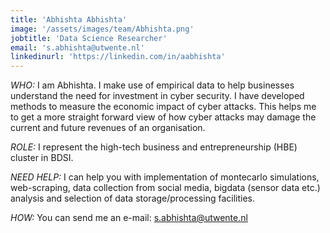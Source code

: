 ```yaml
---
title: 'Abhishta Abhishta'
image: '/assets/images/team/Abhishta.png'
jobtitle: 'Data Science Researcher'
email: 's.abhishta@utwente.nl'
linkedinurl: 'https://linkedin.com/in/aabhishta'
---
```


*WHO:* I am Abhishta. I make use of empirical data to help businesses understand the need for investment in cyber security. I have developed methods to measure the economic impact of cyber attacks. This helps me to get a more straight forward view of how cyber attacks may damage the current and future revenues of an organisation.

*ROLE:* I represent the high-tech business and entrepreneurship (HBE) cluster in BDSI.

*NEED HELP:* I can help you with implementation of montecarlo simulations, web-scraping, data collection from social media, bigdata (sensor data etc.) analysis and selection of data storage/processing facilities.

*HOW:* You can send me an e-mail: [s.abhishta@utwente.nl](mailto:s.abhishta@utwente.nl)
